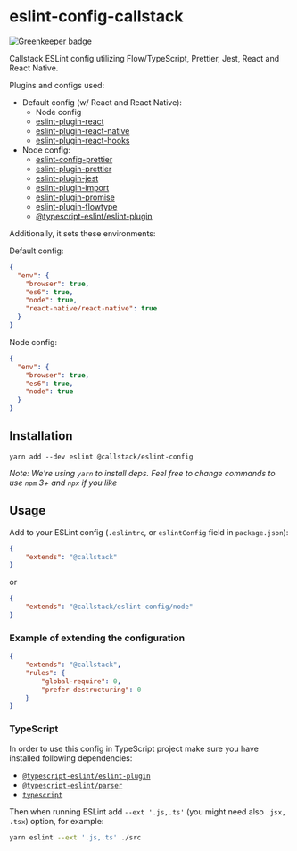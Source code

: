 # eslint-config-callstack

[![Greenkeeper badge](https://badges.greenkeeper.io/callstack/eslint-config-callstack.svg)](https://greenkeeper.io/)

Callstack ESLint config utilizing Flow/TypeScript, Prettier, Jest, React and React Native.

Plugins and configs used:
* Default config (w/ React and React Native):
  * Node config
  * [eslint-plugin-react](https://yarnpkg.com/en/package/eslint-plugin-react)
  * [eslint-plugin-react-native](https://yarnpkg.com/en/package/eslint-plugin-react-native)
  * [eslint-plugin-react-hooks](https://yarnpkg.com/en/package/eslint-plugin-react-hooks)
* Node config:
  * [eslint-config-prettier](https://yarnpkg.com/en/package/eslint-config-prettier)
  * [eslint-plugin-prettier](https://yarnpkg.com/en/package/eslint-plugin-prettier)
  * [eslint-plugin-jest](https://yarnpkg.com/en/package/eslint-plugin-jest)
  * [eslint-plugin-import](https://yarnpkg.com/en/package/eslint-plugin-import)
  * [eslint-plugin-promise](https://yarnpkg.com/en/package/eslint-plugin-promise)
  * [eslint-plugin-flowtype](https://yarnpkg.com/en/package/eslint-plugin-flowtype)
  * [@typescript-eslint/eslint-plugin](https://yarnpkg.com/en/package/@typescript-eslint/eslint-plugin)

Additionally, it sets these environments:

Default config:
```json
{
  "env": {
    "browser": true,
    "es6": true,
    "node": true,
    "react-native/react-native": true
  }
}
```

Node config:
```json
{
  "env": {
    "browser": true,
    "es6": true,
    "node": true
  }
}
```

## Installation

```
yarn add --dev eslint @callstack/eslint-config
```

*Note: We're using `yarn` to install deps. Feel free to change commands to use `npm` 3+ and `npx` if you like*

## Usage

Add to your ESLint config (`.eslintrc`, or `eslintConfig` field in `package.json`):

```json
{
    "extends": "@callstack"
}
```

or

```json
{
    "extends": "@callstack/eslint-config/node"
}
```

### Example of extending the configuration

```json
{
    "extends": "@callstack",
    "rules": {
        "global-require": 0,
        "prefer-destructuring": 0
    }
}
```

### TypeScript

In order to use this config in TypeScript project make sure you have installed following dependencies:

* [`@typescript-eslint/eslint-plugin`](https://yarnpkg.com/en/package/@typescript-eslint/eslint-plugin)
* [`@typescript-eslint/parser`](https://yarnpkg.com/en/package/@typescript-eslint/parser)
* [`typescript`](https://yarnpkg.com/en/package/typescript)

Then when running ESLint add `--ext '.js,.ts'` (you might need also `.jsx, .tsx`) option, for example:

```bash
yarn eslint --ext '.js,.ts' ./src
```